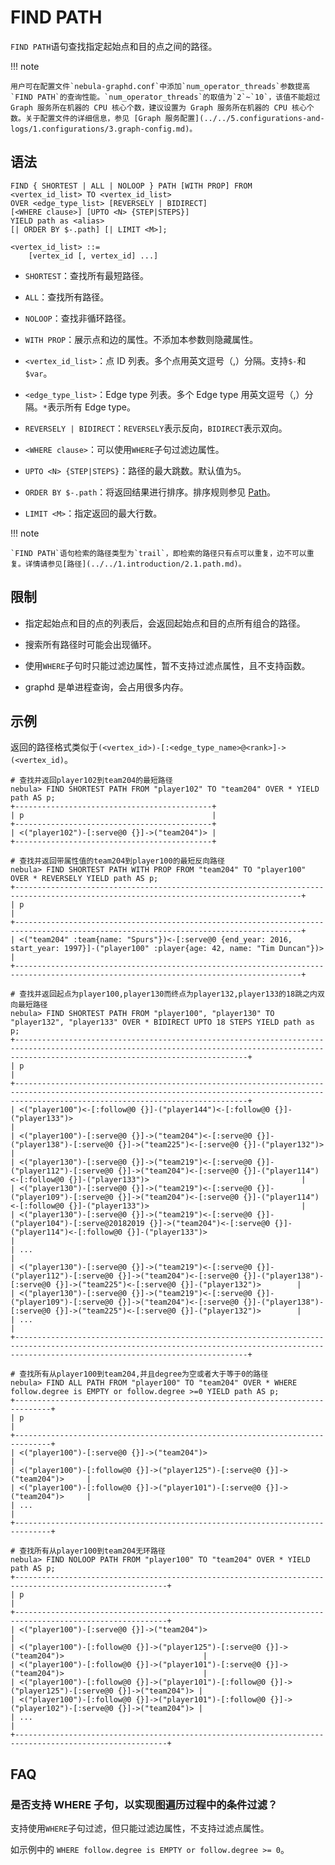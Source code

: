 # FIND PATH

`FIND PATH`语句查找指定起始点和目的点之间的路径。

!!! note

    用户可在配置文件`nebula-graphd.conf`中添加`num_operator_threads`参数提高`FIND PATH`的查询性能。`num_operator_threads`的取值为`2`~`10`，该值不能超过 Graph 服务所在机器的 CPU 核心个数，建议设置为 Graph 服务所在机器的 CPU 核心个数。关于配置文件的详细信息，参见 [Graph 服务配置](../../5.configurations-and-logs/1.configurations/3.graph-config.md)。

## 语法



```ngql
FIND { SHORTEST | ALL | NOLOOP } PATH [WITH PROP] FROM <vertex_id_list> TO <vertex_id_list>
OVER <edge_type_list> [REVERSELY | BIDIRECT] 
[<WHERE clause>] [UPTO <N> {STEP|STEPS}] 
YIELD path as <alias>
[| ORDER BY $-.path] [| LIMIT <M>];

<vertex_id_list> ::=
    [vertex_id [, vertex_id] ...]
```

- `SHORTEST`：查找所有最短路径。

- `ALL`：查找所有路径。

- `NOLOOP`：查找非循环路径。

- `WITH PROP`：展示点和边的属性。不添加本参数则隐藏属性。

- `<vertex_id_list>`：点 ID 列表。多个点用英文逗号（,）分隔。支持`$-`和`$var`。

- `<edge_type_list>`：Edge type 列表。多个 Edge type 用英文逗号（,）分隔。`*`表示所有 Edge type。

- `REVERSELY | BIDIRECT`：`REVERSELY`表示反向，`BIDIRECT`表示双向。

- `<WHERE clause>`：可以使用`WHERE`子句过滤边属性。

- `UPTO <N> {STEP|STEPS}`：路径的最大跳数。默认值为`5`。

- `ORDER BY $-.path`：将返回结果进行排序。排序规则参见 [Path](https://github.com/vesoft-inc/nebula/blob/{{nebula.branch}}/src/common/datatypes/Path.h#L86)。

- `LIMIT <M>`：指定返回的最大行数。






!!! note

    `FIND PATH`语句检索的路径类型为`trail`，即检索的路径只有点可以重复，边不可以重复。详情请参见[路径](../../1.introduction/2.1.path.md)。

## 限制

- 指定起始点和目的点的列表后，会返回起始点和目的点所有组合的路径。

- 搜索所有路径时可能会出现循环。

- 使用`WHERE`子句时只能过滤边属性，暂不支持过滤点属性，且不支持函数。

- graphd 是单进程查询，会占用很多内存。

## 示例

返回的路径格式类似于`(<vertex_id>)-[:<edge_type_name>@<rank>]->(<vertex_id)`。

```ngql
# 查找并返回player102到team204的最短路径
nebula> FIND SHORTEST PATH FROM "player102" TO "team204" OVER * YIELD path AS p;
+--------------------------------------------+
| p                                          |
+--------------------------------------------+
| <("player102")-[:serve@0 {}]->("team204")> |
+--------------------------------------------+
```

```ngql
# 查找并返回带属性值的team204到player100的最短反向路径
nebula> FIND SHORTEST PATH WITH PROP FROM "team204" TO "player100" OVER * REVERSELY YIELD path AS p;
+--------------------------------------------------------------------------------------------------------------------------------------+
| p                                                                                                                                    |
+--------------------------------------------------------------------------------------------------------------------------------------+
| <("team204" :team{name: "Spurs"})<-[:serve@0 {end_year: 2016, start_year: 1997}]-("player100" :player{age: 42, name: "Tim Duncan"})> |
+--------------------------------------------------------------------------------------------------------------------------------------+
```

```ngql
# 查找并返回起点为player100,player130而终点为player132,player133的18跳之内双向最短路径
nebula> FIND SHORTEST PATH FROM "player100", "player130" TO "player132", "player133" OVER * BIDIRECT UPTO 18 STEPS YIELD path as p;
+------------------------------------------------------------------------------------------------------------------------------------------------------------------------------------------------+
| p                                                                                                                                                                                              |
+------------------------------------------------------------------------------------------------------------------------------------------------------------------------------------------------+
| <("player100")<-[:follow@0 {}]-("player144")<-[:follow@0 {}]-("player133")>                                                                                                                    |
| <("player100")-[:serve@0 {}]->("team204")<-[:serve@0 {}]-("player138")-[:serve@0 {}]->("team225")<-[:serve@0 {}]-("player132")>                                                                |
| <("player130")-[:serve@0 {}]->("team219")<-[:serve@0 {}]-("player112")-[:serve@0 {}]->("team204")<-[:serve@0 {}]-("player114")<-[:follow@0 {}]-("player133")>                                  |
| <("player130")-[:serve@0 {}]->("team219")<-[:serve@0 {}]-("player109")-[:serve@0 {}]->("team204")<-[:serve@0 {}]-("player114")<-[:follow@0 {}]-("player133")>                                  |
| <("player130")-[:serve@0 {}]->("team219")<-[:serve@0 {}]-("player104")-[:serve@20182019 {}]->("team204")<-[:serve@0 {}]-("player114")<-[:follow@0 {}]-("player133")>                           |
| ...                                                                                                                                                                                            |
| <("player130")-[:serve@0 {}]->("team219")<-[:serve@0 {}]-("player112")-[:serve@0 {}]->("team204")<-[:serve@0 {}]-("player138")-[:serve@0 {}]->("team225")<-[:serve@0 {}]-("player132")>        |
| <("player130")-[:serve@0 {}]->("team219")<-[:serve@0 {}]-("player109")-[:serve@0 {}]->("team204")<-[:serve@0 {}]-("player138")-[:serve@0 {}]->("team225")<-[:serve@0 {}]-("player132")>        |
| ...                                                                                                                                                                                            |
+------------------------------------------------------------------------------------------------------------------------------------------------------------------------------------------------+
```



```ngql
# 查找所有从player100到team204,并且degree为空或者大于等于0的路径
nebula> FIND ALL PATH FROM "player100" TO "team204" OVER * WHERE follow.degree is EMPTY or follow.degree >=0 YIELD path AS p;
+------------------------------------------------------------------------------+
| p                                                                            |
+------------------------------------------------------------------------------+
| <("player100")-[:serve@0 {}]->("team204")>                                   |
| <("player100")-[:follow@0 {}]->("player125")-[:serve@0 {}]->("team204")>     |
| <("player100")-[:follow@0 {}]->("player101")-[:serve@0 {}]->("team204")>     |
| ...                                                                          |
+------------------------------------------------------------------------------+
```

```ngql
# 查找所有从player100到team204无环路径
nebula> FIND NOLOOP PATH FROM "player100" TO "team204" OVER * YIELD path AS p;
+--------------------------------------------------------------------------------------------------------+
| p                                                                                                      |
+--------------------------------------------------------------------------------------------------------+
| <("player100")-[:serve@0 {}]->("team204")>                                                             |
| <("player100")-[:follow@0 {}]->("player125")-[:serve@0 {}]->("team204")>                               |
| <("player100")-[:follow@0 {}]->("player101")-[:serve@0 {}]->("team204")>                               |
| <("player100")-[:follow@0 {}]->("player101")-[:follow@0 {}]->("player125")-[:serve@0 {}]->("team204")> |
| <("player100")-[:follow@0 {}]->("player101")-[:follow@0 {}]->("player102")-[:serve@0 {}]->("team204")> |
| ...                                                                                                    |
+--------------------------------------------------------------------------------------------------------+
```

## FAQ

### 是否支持 WHERE 子句，以实现图遍历过程中的条件过滤？

支持使用`WHERE`子句过滤，但只能过滤边属性，不支持过滤点属性。

如示例中的 `WHERE follow.degree is EMPTY or follow.degree >= 0`。
